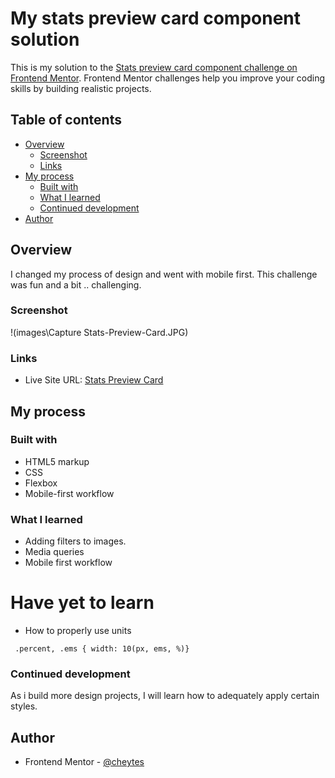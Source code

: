 # My stats preview card component solution

This is my solution to the [Stats preview card component challenge on Frontend Mentor](https://www.frontendmentor.io/challenges/stats-preview-card-component-8JqbgoU62). Frontend Mentor challenges help you improve your coding skills by building realistic projects. 

## Table of contents

- [Overview](#overview)
  - [Screenshot](#screenshot)
  - [Links](#links)
- [My process](#my-process)
  - [Built with](#built-with)
  - [What I learned](#what-i-learned)
  - [Continued development](#continued-development)
- [Author](#author)


## Overview

I changed my process of design and went with mobile first. This challenge was fun and a bit .. challenging.

### Screenshot

!(images\Capture Stats-Preview-Card.JPG)


### Links

- Live Site URL: [Stats Preview Card](https://cheytes.github.io/Stats-preview/)

## My process

### Built with

- HTML5 markup
- CSS
- Flexbox
- Mobile-first workflow

### What I learned

- Adding filters to images. 
- Media queries 
- Mobile first workflow

# Have yet to learn

- How to properly use units

` .percent, .ems {
    width: 10(px, ems, %)}`

### Continued development

As i build more design projects, I will learn how to adequately apply certain styles.

## Author

- Frontend Mentor - [@cheytes](https://www.frontendmentor.io/profile/cheytes)

